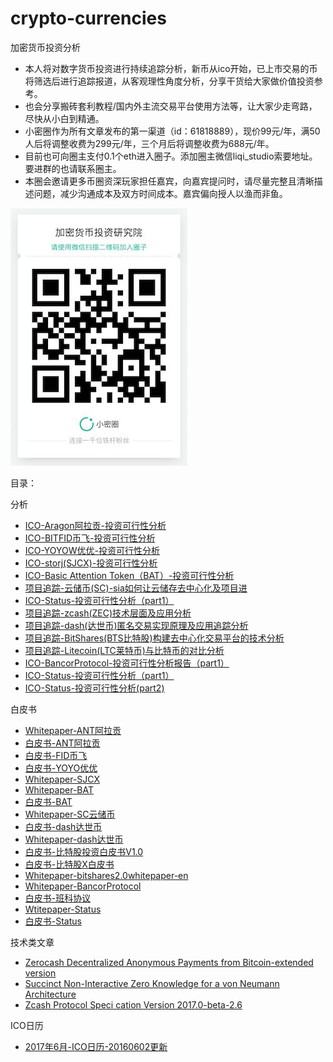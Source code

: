 # crypto-currencies #
加密货币投资分析

* 本人将对数字货币投资进行持续追踪分析，新币从ico开始，已上市交易的币将筛选后进行追踪报道，从客观理性角度分析，分享干货给大家做价值投资参考。 
* 也会分享搬砖套利教程/国内外主流交易平台使用方法等，让大家少走弯路，尽快从小白到精通。
* 小密圈作为所有文章发布的第一渠道（id：61818889），现价99元/年，满50人后将调整收费为299元/年，三个月后将调整收费为688元/年。 
* 目前也可向圈主支付0.1个eth进入圈子。添加圈主微信liqi_studio索要地址。要进群的也请联系圈主。 
* 本圈会邀请更多币圈资深玩家担任嘉宾，向嘉宾提问时，请尽量完整且清晰描述问题，减少沟通成本及双方时间成本。嘉宾偏向授人以渔而非鱼。 

![小密圈-61818889](./logo/圈子-二维.jpg)


目录：

分析
* [ICO-Aragon阿拉贡-投资可行性分析
](https://github.com/weihaiyan/crypto-currencies/blob/master/aragon.ant.%E9%98%BF%E6%8B%89%E8%B4%A1/ICO-Aragon%E9%98%BF%E6%8B%89%E8%B4%A1-%E6%8A%95%E8%B5%84%E5%8F%AF%E8%A1%8C%E6%80%A7%E5%88%86%E6%9E%90.md)
* [ICO-BITFID币飞-投资可行性分析
](https://github.com/weihaiyan/crypto-currencies/blob/master/bitfid.fid.%E5%B8%81%E9%A3%9E/ICO-BITFID%E5%B8%81%E9%A3%9E-%E6%8A%95%E8%B5%84%E5%8F%AF%E8%A1%8C%E6%80%A7%E5%88%86%E6%9E%90.md)
* [ICO-YOYOW优优-投资可行性分析
](https://github.com/weihaiyan/crypto-currencies/blob/master/yoyow.yoyo.%E4%BC%98%E4%BC%98/ICO-YOYOW%E4%BC%98%E4%BC%98-%E6%8A%95%E8%B5%84%E5%8F%AF%E8%A1%8C%E6%80%A7%E5%88%86%E6%9E%90.md)
* [ICO-storj(SJCX)-投资可行性分析
](https://github.com/weihaiyan/crypto-currencies/blob/master/storj.%20SJCX/ICO-storj(SJCX)-%E6%8A%95%E8%B5%84%E5%8F%AF%E8%A1%8C%E6%80%A7%E5%88%86%E6%9E%90.md)
* [ICO-Basic Attention Token（BAT）-投资可行性分析
](https://github.com/weihaiyan/crypto-currencies/blob/master/basia%20attention%20takoen.BAT/ICO-Basic%20Attention%20Token%EF%BC%88BAT%EF%BC%89-%E6%8A%95%E8%B5%84%E5%8F%AF%E8%A1%8C%E6%80%A7%E5%88%86%E6%9E%90.md)
* [项目追踪-云储币(SC)-sia如何让云储存去中心化及项目进](https://github.com/weihaiyan/crypto-currencies/blob/master/sia.SC.%E4%BA%91%E5%82%A8%E5%B8%81/sia(SC)%E4%BA%91%E5%82%A8%E5%B8%81%E6%8A%80%E6%9C%AF%E5%B1%82%E9%9D%A2%E5%8F%8A%E5%BA%94%E7%94%A8%E5%88%86%E6%9E%90.md)
* [ICO-Status-投资可行性分析（part1）](https://github.com/weihaiyan/crypto-currencies/blob/master/status/ICO-status-%E6%8A%95%E8%B5%84%E5%8F%AF%E8%A1%8C%E6%80%A7%E5%88%86%E6%9E%90.md)
* [项目追踪-zcash(ZEC)技术层面及应用分析](https://github.com/weihaiyan/crypto-currencies/blob/master/zcash.ZEC/zcash(ZEC)%E6%8A%80%E6%9C%AF%E5%B1%82%E9%9D%A2%E5%8F%8A%E5%BA%94%E7%94%A8%E5%88%86%E6%9E%90.md)
* [项目追踪-dash(达世币)匿名交易实现原理及应用追踪分析](https://github.com/weihaiyan/crypto-currencies/blob/master/dash.%E8%BE%BE%E4%B8%96%E5%B8%81/dash%E5%8C%BF%E5%90%8D%E4%BA%A4%E6%98%93%E5%AE%9E%E7%8E%B0%E5%8E%9F%E7%90%86%E5%8F%8A%E5%BA%94%E7%94%A8%E8%BF%BD%E8%B8%AA%E5%88%86%E6%9E%90.md)
* [项目追踪-BitShares(BTS比特股)构建去中心化交易平台的技术分析](https://github.com/weihaiyan/crypto-currencies/blob/master/BitShares.BTS.%E6%AF%94%E7%89%B9%E8%82%A1/BitShares%E9%A1%B9%E7%9B%AE%E6%8A%80%E6%9C%AF%E5%88%86%E6%9E%90.md)
* [项目追踪-Litecoin(LTC莱特币)与比特币的对比分析](https://github.com/weihaiyan/crypto-currencies/blob/master/Litecoin.LTC.%E8%8E%B1%E7%89%B9%E5%B8%81/Litecoin(LTC%E8%8E%B1%E7%89%B9%E5%B8%81)-%E4%B8%8E%E6%AF%94%E7%89%B9%E5%B8%81%E7%9A%84%E5%AF%B9%E6%AF%94%E5%88%86%E6%9E%90.md)
* [ICO-BancorProtocol-投资可行性分析报告（part1）](https://github.com/weihaiyan/crypto-currencies/blob/master/bancor.%E7%8F%AD%E7%A7%91%E5%8D%8F%E8%AE%AE/ICO-Bancor%20Protocol%EF%BC%88%E7%8F%AD%E7%A7%91%E5%8D%8F%E8%AE%AE%EF%BC%89-%E6%8A%95%E8%B5%84%E5%8F%AF%E8%A1%8C%E6%80%A7%E5%88%86%E6%9E%90.md)
* [ICO-Status-投资可行性分析（part1）](https://github.com/weihaiyan/crypto-currencies/blob/master/status/ICO-status-%E6%8A%95%E8%B5%84%E5%8F%AF%E8%A1%8C%E6%80%A7%E5%88%86%E6%9E%90-part1.md)
* [ICO-Status-投资可行性分析(part2)](https://github.com/weihaiyan/crypto-currencies/blob/master/status/ICO-status-%E6%8A%95%E8%B5%84%E5%8F%AF%E8%A1%8C%E6%80%A7%E5%88%86%E6%9E%90-part2.md)



白皮书
* [Whitepaper-ANT阿拉贡](https://github.com/weihaiyan/crypto-currencies/blob/master/aragon.ant.%E9%98%BF%E6%8B%89%E8%B4%A1/Aragon-Whitepaper.pdf)
* [白皮书-ANT阿拉贡](https://github.com/weihaiyan/crypto-currencies/blob/master/aragon.ant.%E9%98%BF%E6%8B%89%E8%B4%A1/%E9%98%BF%E6%8B%89%E8%B4%A1-%E7%99%BD%E7%9A%AE%E4%B9%A6.pdf)
* [白皮书-FID币飞](https://github.com/weihaiyan/crypto-currencies/blob/master/bitfid.fid.%E5%B8%81%E9%A3%9E/BITFID-ICO-%E7%99%BD%E7%9A%AE%E4%B9%A6-V1.0.pdf)
* [白皮书-YOYO优优](https://github.com/weihaiyan/crypto-currencies/blob/master/yoyow.yoyo.%E4%BC%98%E4%BC%98/yoyow-%E7%99%BD%E7%9A%AE%E4%B9%A6.pdf)
* [Whitepaper-SJCX](https://github.com/weihaiyan/crypto-currencies/blob/master/storj.%20SJCX/storj-whitepaper.pdf)
* [Whitepaper-BAT](https://github.com/weihaiyan/crypto-currencies/blob/master/basia%20attention%20takoen.BAT/BasicAttentionTokenWhitePaper.pdf)
* [白皮书-BAT](https://github.com/weihaiyan/crypto-currencies/blob/master/basia%20attention%20takoen.BAT/bat%E4%B8%AD%E6%96%87%E7%99%BD%E7%9A%AE%E4%B9%A6.pdf)
* [Whitepaper-SC云储币](https://github.com/weihaiyan/crypto-currencies/blob/master/sia.SC.%E4%BA%91%E5%82%A8%E5%B8%81/whitepaper-sc.pdf)
* [白皮书-dash达世币](https://github.com/weihaiyan/crypto-currencies/blob/master/dash.%E8%BE%BE%E4%B8%96%E5%B8%81/dash_Whitepaper_cn%20.pdf)
* [Whitepaper-dash达世币](https://github.com/weihaiyan/crypto-currencies/blob/master/dash.%E8%BE%BE%E4%B8%96%E5%B8%81/dash_Whitepaper_en.pdf)
* [白皮书-比特股投资白皮书V1.0](https://github.com/weihaiyan/crypto-currencies/blob/master/BitShares.BTS.%E6%AF%94%E7%89%B9%E8%82%A1/%E6%AF%94%E7%89%B9%E8%82%A1%E6%8A%95%E8%B5%84%E7%99%BD%E7%9A%AE%E4%B9%A6V1.0.pdf)
* [白皮书-比特股X白皮书](https://github.com/weihaiyan/crypto-currencies/blob/master/BitShares.BTS.%E6%AF%94%E7%89%B9%E8%82%A1/%E6%AF%94%E7%89%B9%E8%82%A1X%E7%99%BD%E7%9A%AE%E4%B9%A6.pdf)
* [Whitepaper-bitshares2.0whitepaper-en](https://github.com/weihaiyan/crypto-currencies/blob/master/BitShares.BTS.%E6%AF%94%E7%89%B9%E8%82%A1/bitshares2.0whitepaper-en.pdf)
* [Whitepaper-BancorProtocol](https://github.com/weihaiyan/crypto-currencies/blob/master/bancor.%E7%8F%AD%E7%A7%91%E5%8D%8F%E8%AE%AE/Bancor_Protocol_Whitepaper_en.pdf)
* [白皮书-班科协议](https://github.com/weihaiyan/crypto-currencies/blob/master/bancor.%E7%8F%AD%E7%A7%91%E5%8D%8F%E8%AE%AE/%E7%99%BD%E7%9A%AE%E4%B9%A6-%E7%8F%AD%E7%A7%91%E5%8D%8F%E8%AE%AE-%E4%B8%AD%E6%96%87.pdf)
* [Wtitepaper-Status](https://github.com/weihaiyan/crypto-currencies/blob/master/status/The%20Status%20Whitepaper.pdf)
* [白皮书-Status](https://github.com/weihaiyan/crypto-currencies/blob/master/status/status%E4%B8%AD%E6%96%87%E7%99%BD%E7%9A%AE%E4%B9%A6.pdf)






技术类文章
* [Zerocash Decentralized Anonymous Payments from Bitcoin-extended version](https://github.com/weihaiyan/crypto-currencies/blob/master/zcash.ZEC/Zerocash%20Decentralized%20Anonymous%20Payments%20from%20Bitcoin-extended%20version.pdf)
* [Succinct Non-Interactive Zero Knowledge for a von Neumann Architecture](https://github.com/weihaiyan/crypto-currencies/blob/master/zcash.ZEC/Succinct%20Non-Interactive%20Zero%20Knowledge%20for%20a%20von%20Neumann%20Architecture.pdf)
* [Zcash Protocol Speci cation Version 2017.0-beta-2.6](https://github.com/weihaiyan/crypto-currencies/blob/master/zcash.ZEC/Zcash%20Protocol%20Speci%20cation%20Version%202017.0-beta-2.6.pdf)


ICO日历
* [2017年6月-ICO日历-20160602更新](https://github.com/weihaiyan/crypto-currencies/blob/master/ico%E6%97%A5%E5%8E%86/ICO%E6%97%A5%E5%8E%862017%E5%B9%B46%E6%9C%88-2016-6-2%E6%9B%B4%E6%96%B0.md)
